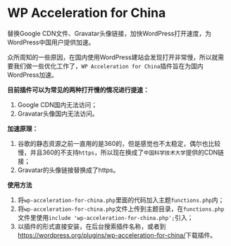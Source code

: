 WP Acceleration for China
=========================

替换Google CDN文件、Gravatar头像链接，加快WordPress打开速度，为WordPress中国用户提供加速。

众所周知的一些原因，在国内使用WordPress建站会发现打开非常慢，所以就需要我们做一些优化工作了，`WP Acceleration for China`插件旨在为国内WordPress加速。

**目前插件可以为常见的两种打开慢的情况进行提速：**

1. Google CDN国内无法访问；
2. Gravatar头像国内无法访问。

**加速原理：**

1. 谷歌的静态资源之前一直用的是360的，但是感觉也不太稳定，偶尔也比较慢，并且360的不支持`https`，所以现在换成了`中国科学技术大学`提供的CDN链接；
2. Gravatar的头像链接替换成了https。

**使用方法**

1. 将`wp-acceleration-for-china.php`里面的代码加入主题`functions.php`内；
2. 将`wp-acceleration-for-china.php`文件上传到主题目录，在`functions.php`文件里使用`include 'wp-acceleration-for-china.php';`引入；
3. 以插件的形式直接安装，在后台搜索插件名称，或者到<a target="_blank" href="https://wordpress.org/plugins/wp-acceleration-for-china/">https://wordpress.org/plugins/wp-acceleration-for-china/</a>下载插件。